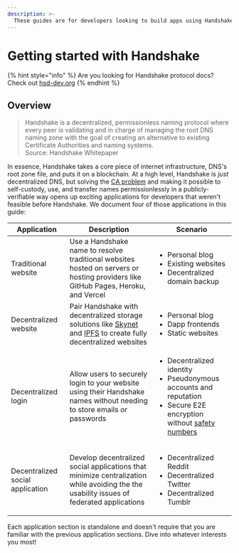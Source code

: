 ```yaml
---
description: >-
  These guides are for developers looking to build apps using Handshake.
---
```


# Getting started with Handshake

{% hint style="info" %}
Are you looking for Handshake protocol docs? Check out [hsd-dev.org](https://hsd-dev.org/)
{% endhint %}


## Overview

> Handshake is a decentralized, permissionless naming protocol where every peer is validating and in charge of managing the root DNS naming zone with the goal of creating an alternative to existing Certificate Authorities and naming systems.\
> Source: Handshake Whitepaper

In essence, Handshake takes a core piece of internet infrastructure, DNS's root zone file, and puts it on a blockchain. At a high level, Handshake is _just_ decentralized DNS, but solving the [CA problem](https://www.namebase.io/blog/meet-handshake-decentralizing-dns-to-improve-the-security-of-the-internet/) and making it possible to self-custody, use, and transfer names permissionlessly in a publicly-verifiable way opens up exciting applications for developers that weren't feasible before Handshake. We document four of those applications in this guide:

| Application                      | Description                                                                                                                                                | Scenario                                                                                                                                                                                                                                                                     |
| -------------------------------- | ---------------------------------------------------------------------------------------------------------------------------------------------------------- | ---------------------------------------------------------------------------------------------------------------------------------------------------------------------------------------------------------------------------------------------------------------------------- |
| Traditional website              | Use a Handshake name to resolve traditional websites hosted on servers or hosting providers like GitHub Pages, Heroku, and Vercel                          | <ul><li>Personal blog</li><li>Existing websites</li><li>Decentralized domain backup</li></ul>                                                                                                                                                                                |
| Decentralized website            | Pair Handshake with decentralized storage solutions like [Skynet](https://siasky.net/) and [IPFS](https://ipfs.io/) to create fully decentralized websites | <ul><li>Personal blog</li><li>Dapp frontends</li><li>Static websites</li></ul>                                                                                                                                                                                               |
| Decentralized login              | Allow users to securely login to your website using their Handshake names without needing to store emails or passwords                                     | <ul><li>Decentralized identity</li><li>Pseudonymous accounts and reputation</li><li>Secure E2E encryption without <a href="https://support.signal.org/hc/en-us/articles/360007060632-What-is-a-safety-number-and-why-do-I-see-that-it-changed-">safety numbers</a></li></ul> |
| Decentralized social application | Develop decentralized social applications that minimize centralization while avoiding the the usability issues of federated applications                   | <ul><li>Decentralized Reddit</li><li>Decentralized Twitter</li><li>Decentralized Tumblr</li></ul>                                                                                                                                                                            |

Each application section is standalone and doesn't require that you are familiar with the previous application sections. Dive into whatever interests you most!
